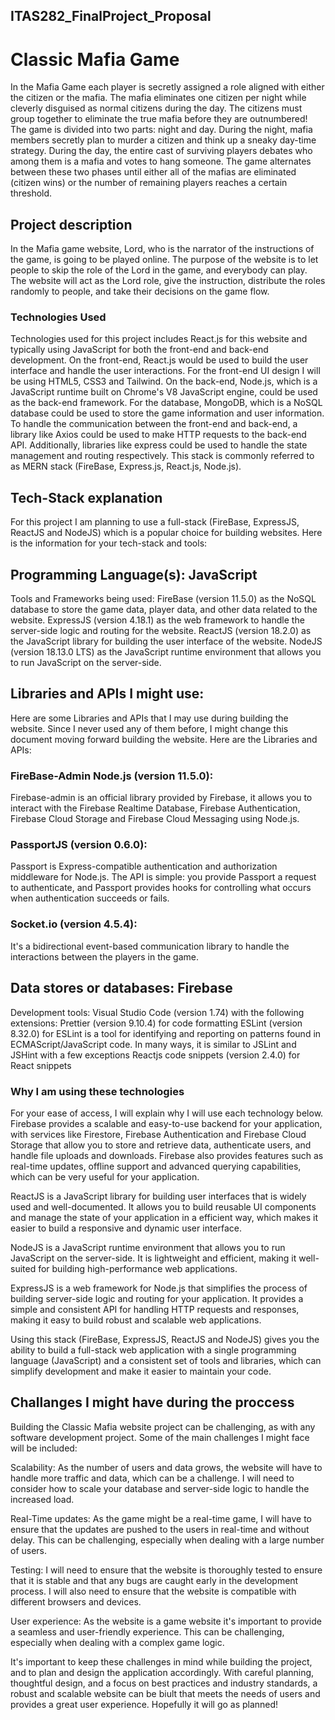 ## ITAS282_FinalProject_Proposal
# Classic Mafia Game
In the Mafia Game each player is secretly assigned a role aligned with either the citizen or the mafia. The mafia eliminates one citizen per night while cleverly disguised as normal citizens during the day. The citizens must group together to eliminate the true mafia before they are outnumbered! The game is divided into two parts: night and day. During the night, mafia members secretly plan to murder a citizen and think up a sneaky day-time strategy. During the day, the entire cast of surviving players debates who among them is a mafia and votes to hang someone. The game alternates between these two phases until either all of the mafias are eliminated (citizen wins) or the number of remaining players reaches a certain threshold.
## Project description
In the Mafia game website, Lord, who is the narrator of the instructions of the game, is going to be played online. The purpose of the website is to let people to skip the role of the Lord in the game, and everybody can play. The website will act as the Lord role, give the instruction, distribute the roles randomly to people, and take their decisions on the game flow.
### Technologies Used
Technologies used for this project includes React.js for this website and typically using JavaScript for both the front-end and back-end development. On the front-end, React.js would be used to build the user interface and handle the user interactions. For the front-end UI design I will be using HTML5, CSS3 and Tailwind. On the back-end, Node.js, which is a JavaScript runtime built on Chrome's V8 JavaScript engine, could be used as the back-end framework. For the database, MongoDB, which is a NoSQL database could be used to store the game information and user information. To handle the communication between the front-end and back-end, a library like Axios could be used to make HTTP requests to the back-end API. Additionally, libraries like express could be used to handle the state management and routing respectively. This stack is commonly referred to as MERN stack (FireBase, Express.js, React.js, Node.js).

## Tech-Stack explanation

For this project I am planning to use a full-stack (FireBase, ExpressJS, ReactJS and NodeJS) which is a popular choice for building websites. Here is the information for your tech-stack and tools:

## Programming Language(s): JavaScript
Tools and Frameworks being used:
FireBase (version 11.5.0) as the NoSQL database to store the game data, player data, and other data related to the website.
ExpressJS (version 4.18.1) as the web framework to handle the server-side logic and routing for the website.
ReactJS (version 18.2.0) as the JavaScript library for building the user interface of the website.
NodeJS (version 18.13.0 LTS) as the JavaScript runtime environment that allows you to run JavaScript on the server-side.
## Libraries and APIs I might use:
Here are some Libraries and APIs that I may use during building the website. Since I never used any of them before, I might change this document moving forward building the website. Here are the Libraries and APIs:
### FireBase-Admin Node.js (version 11.5.0): 
Firebase-admin is an official library provided by Firebase, it allows you to interact with the Firebase Realtime Database, Firebase Authentication, Firebase Cloud Storage and Firebase Cloud Messaging using Node.js.
### PassportJS (version 0.6.0):
Passport is Express-compatible authentication and authorization middleware for Node.js. The API is simple: you provide Passport a request to authenticate, and Passport provides hooks for controlling what occurs when authentication succeeds or fails.
### Socket.io (version 4.5.4): 
It's a bidirectional event-based communication library to handle the interactions between the players in the game.
## Data stores or databases: Firebase
Development tools: Visual Studio Code (version 1.74) with the following extensions:
Prettier (version 9.10.4) for code formatting
ESLint (version 8.32.0) for ESLint is a tool for identifying and reporting on patterns found in ECMAScript/JavaScript code. In many ways, it is similar to JSLint and JSHint with a few exceptions
Reactjs code snippets (version 2.4.0) for React snippets

### Why I am using these technologies
For your ease of access, I will explain why I will use each technology below.
Firebase provides a scalable and easy-to-use backend for your application, with services like Firestore, Firebase Authentication and Firebase Cloud Storage that allow you to store and retrieve data, authenticate users, and handle file uploads and downloads. Firebase also provides features such as real-time updates, offline support and advanced querying capabilities, which can be very useful for your application.

ReactJS is a JavaScript library for building user interfaces that is widely used and well-documented. It allows you to build reusable UI components and manage the state of your application in a efficient way, which makes it easier to build a responsive and dynamic user interface.

NodeJS is a JavaScript runtime environment that allows you to run JavaScript on the server-side. It is lightweight and efficient, making it well-suited for building high-performance web applications.

ExpressJS is a web framework for Node.js that simplifies the process of building server-side logic and routing for your application. It provides a simple and consistent API for handling HTTP requests and responses, making it easy to build robust and scalable web applications.

Using this stack (FireBase, ExpressJS, ReactJS and NodeJS) gives you the ability to build a full-stack web application with a single programming language (JavaScript) and a consistent set of tools and libraries, which can simplify development and make it easier to maintain your code.

## Challanges I might have during the proccess
Building the Classic Mafia website project can be challenging, as with any software development project. Some of the main challenges I might face will be included:

Scalability: As the number of users and data grows, the website will have to handle more traffic and data, which can be a challenge. I will need to consider how to scale your database and server-side logic to handle the increased load.

Real-Time updates: As the game might be a real-time game, I will have to ensure that the updates are pushed to the users in real-time and without delay. This can be challenging, especially when dealing with a large number of users.

Testing: I will need to ensure that the website is thoroughly tested to ensure that it is stable and that any bugs are caught early in the development process. I will also need to ensure that the website is compatible with different browsers and devices.

User experience: As the website is a game website it's important to provide a seamless and user-friendly experience. This can be challenging, especially when dealing with a complex game logic.

It's important to keep these challenges in mind while building the project, and to plan and design the application accordingly. With careful planning, thoughtful design, and a focus on best practices and industry standards, a robust and scalable website can be biult that meets the needs of users and provides a great user experience. Hopefully it will go as planned! 